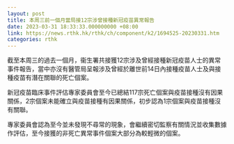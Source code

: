```yaml
---
layout: post
title: 本周三前一個月當局接12宗涉曾接種新冠疫苗異常報告
date: 2023-03-31 18:33:33.000000000 +08:00
link: https://news.rthk.hk/rthk/ch/component/k2/1694525-20230331.htm
categories: rthk
---
```


截至本周三的過去一個月，衞生署共接獲12宗涉及曾經接種新冠疫苗人士的異常事件報告，當中亦沒有醫管局呈報涉及曾經於離世前14日內接種疫苗人士及與接種疫苗有潛在關聯的死亡個案。

新冠疫苗臨床事件評估專家委員會至今已總結117宗死亡個案與疫苗接種沒有因果關係，2宗個案未能確立與疫苗接種有因果關係，初步認為1宗個案與疫苗接種沒有關聯。

專家委員會認為至今並未發現不尋常的現象，會繼續密切監察有關情況並收集數據作評估，至今接獲的非死亡異常事件個案大部分為較輕微的個案。
